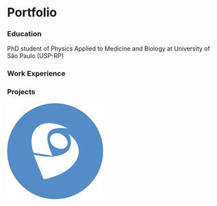 # Portfolio

### Education
PhD student of Physics Applied to Medicine and Biology at University of São Paulo (USP-RP)

### Work Experience

### Projects
[![A mushroom-head robot](images/lattes_logo.png 'Codey the Codecademy mascot')](https://lattes.cnpq.br/1819201681506424)
